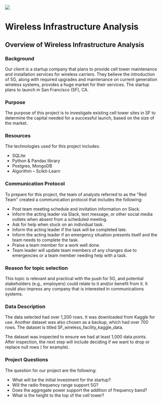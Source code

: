 ![](RackMultipart20210625-4-1utfyc8_html_4ab7d68794401d90.png)

# Wireless Infrastructure Analysis

## Overview of Wireless Infrastructure Analysis

### Background

Our client is a startup company that plans to provide cell tower maintenance and installation services for wireless carriers. They believe the introduction of 5G, along with required upgrades and maintenance on current generation wireless systems, provides a huge market for their services. The startup plans to launch in San Francisco (SF), CA. 

### Purpose

The purpose of this project is to investigate existing cell tower sites in SF to determine the capital needed for a successful launch, based on the size of the market.

### Resources

The technologies used for this project includes:

- SQLite
- Python & Pandas library
- Postgres, MongoDB 
- Algorithm – Scikit-Learn

### Communication Protocol

To prepare for this project, the team of analysts referred to as the "Red Team" created a communication protocol that includes the following:

- Post team meeting schedule and invitation information on Slack. 
- Inform the acting leader via Slack, text message, or other social media outlets when absent from a scheduled meeting.
- Ask for help when stuck on an individual task.
- Inform the acting leader if the task will be completed late.
- Inform the acting leader if an emergency situation presents itself and the team needs to complete the task.
- Praise a team member for a work well done.
- Team leader will update team members of any changes due to emergencies or a team member needing help with a task.

### Reason for topic selection

This topic is relevant and practical with the push for 5G, and potential stakeholders (e.g., employers) could relate to it and/or benefit from it. It could also impress any company that is interested in communications systems.

### Data Description

The data selected had over 1,200 rows. It was downloaded from Kaggle for use. Another dataset was also chosen as a backup, which had over 700 rows. The dataset is titled SF\_wireless\_facility\_kaggle\_data. 

The dataset was inspected to ensure we had at least 1,000 data points. After inspection, the next step will include deciding if we want to drop or replace null rows ( for example).

### Project Questions

The question for our project are the following:

- What will be the initial investment for the startup?
- Will the radio frequency range support 5G?
- Does the aggregate power support the addition of frequency band?
- What is the height to the top of the cell tower?

